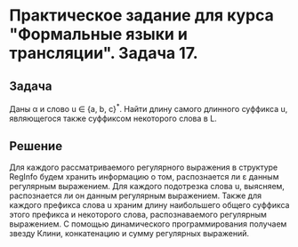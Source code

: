 **Практическое задание для курса "Формальные языки и трансляции". Задача 17.**
==========

Задача
----------
Даны α и слово u ∈ {a, b, c}<sup>*</sup>. Найти длину самого длинного суффикса u, являющегося также суффиксом некоторого слова в L.

Решение
----------
Для каждого рассматриваемого регулярного выражения в структуре RegInfo будем хранить информацию о том, распознается ли ε данным регулярным выражением. Для каждого подотрезка слова u, выясняем, распознается ли он данным регулярным выражением. Также для каждого префикса слова u храним длину наибольшего общего суффикса этого префикса и некоторого слова, распознаваемого регулярным выражением. С помощью динамического программирования получаем звезду Клини, конкатенацию и сумму регулярных выражений.   